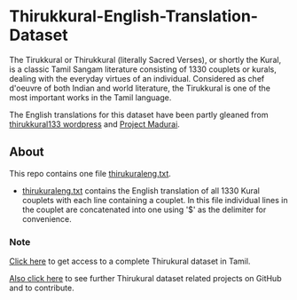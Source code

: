 # Thirukkural-English-Translation-Dataset
The Tirukkural or Thirukkural (literally Sacred Verses), or shortly the Kural, is a classic Tamil Sangam literature consisting of 1330 couplets or kurals, dealing with the everyday virtues of an individual. Considered as chef d'oeuvre of both Indian and world literature, the Tirukkural is one of the most important works in the Tamil language.

The English translations for this dataset have been partly gleaned from [thirukkural133 wordpress](https://thirukkural133.wordpress.com/contents/) and [Project Madurai](https://www.projectmadurai.org/pm_etexts/pdf/pm0153.pdf).

## About
This repo contains one file [thirukuraleng.txt](https://github.com/jjasim/Thirukkural-English-Translation-Dataset/blob/main/thirukuraleng.txt).

* [thirukuraleng.txt](https://github.com/jjasim/Thirukkural-English-Translation-Dataset/blob/main/thirukuraleng.txt) contains the English translation of all 1330 Kural couplets with each line containing a couplet. In this file individual lines in the couplet are concatenated into one using '$' as the delimiter for convenience.

### Note 
[Click here](https://github.com/SudarAbisheck/thirukkural-dataset) to get access to a complete Thirukural dataset in Tamil.

[Also click here](https://github.com/tk120404/thirukkural) to see further Thirukural dataset related projects on GitHub and to contribute. 

